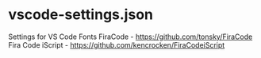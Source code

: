 # vscode-settings.json
Settings for VS Code
Fonts
FiraCode - https://github.com/tonsky/FiraCode
Fira Code iScript - https://github.com/kencrocken/FiraCodeiScript
